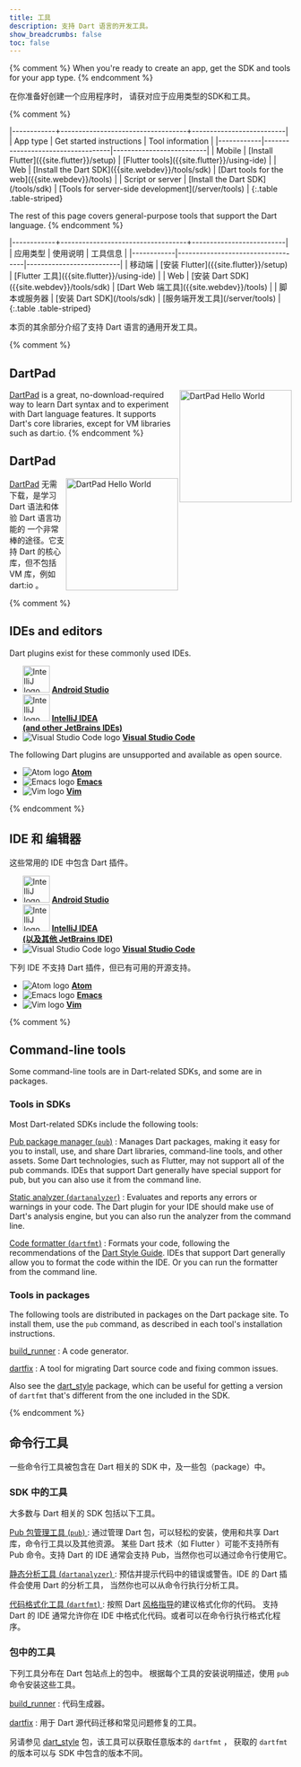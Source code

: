 ```yaml
---
title: 工具
description: 支持 Dart 语言的开发工具。
show_breadcrumbs: false
toc: false
---
```



{% comment %}
When you're ready to create an app,
get the SDK and tools for your app type.
{% endcomment %}


在你准备好创建一个应用程序时，
请获对应于应用类型的SDK和工具。


{% comment %}
<div class="table-wrapper" markdown="1">
|------------+-----------------------------------+--------------------------|
| App type   | Get started instructions          | Tool information         |
|------------|-----------------------------------|--------------------------|
| Mobile | [Install Flutter]({{site.flutter}}/setup) | [Flutter tools]({{site.flutter}}/using-ide) |
| Web    | [Install the Dart SDK]({{site.webdev}}/tools/sdk) | [Dart tools for the web]({{site.webdev}}/tools) |
| Script or server | [Install the Dart SDK](/tools/sdk) | [Tools for server-side development](/server/tools) |
{:.table .table-striped}
</div>

The rest of this page covers general-purpose tools that
support the Dart language.
{% endcomment %}


<div class="table-wrapper" markdown="1">
|------------+-----------------------------------+--------------------------|
|  应用类型   |               使用说明              |          工具信息         |
|------------|-----------------------------------|--------------------------|
| 移动端      | [安装 Flutter]({{site.flutter}}/setup) | [Flutter 工具]({{site.flutter}}/using-ide) |
| Web        | [安装 Dart SDK]({{site.webdev}}/tools/sdk) | [Dart Web 端工具]({{site.webdev}}/tools) |
| 脚本或服务器 | [安装 Dart SDK](/tools/sdk) | [服务端开发工具](/server/tools) |
{:.table .table-striped}
</div>

本页的其余部分介绍了支持 Dart 语言的通用开发工具。


{% comment %}
## DartPad

<img src="{% asset dartpad-hello.png @path %}" alt="DartPad Hello World"
 width="200px" align="right" />
[DartPad](/tools/dartpad) is
a great, no-download-required way to learn Dart syntax
and to experiment with Dart language features.
It supports Dart's core libraries,
except for VM libraries such as dart:io.
{% endcomment %}


## DartPad

<img src="{% asset dartpad-hello.png @path %}" alt="DartPad Hello World"
 width="200px" align="right" />
[DartPad](/tools/dartpad) 无需下载，是学习 Dart 语法和体验 Dart 语言功能的
一个非常棒的途径。它支持 Dart 的核心库，但不包括 VM 库，例如 dart:io 。


{% comment %}
## IDEs and editors

Dart plugins exist for these commonly used IDEs.

<ul class="col2">
<li>
<img src="{% asset tools/android_studio.png @path %}"
     width="48" alt="IntelliJ logo">
<a class="no-automatic-external" href="https://developer.android.com/studio"><b>Android Studio</b></a>
</li>
<li>
<img src="{% asset tools/intellij-idea.svg @path %}"
     width="48" alt="IntelliJ logo">
<a class="no-automatic-external" href="/tools/jetbrains-plugin"><b>IntelliJ IDEA<br>
(and other JetBrains IDEs)</b></a>
</li>
<li>
<img src="{% asset tools/vscode.png @path %}" alt="Visual Studio Code logo">
<a class="no-automatic-external" href="https://marketplace.visualstudio.com/items?itemName=Dart-Code.dart-code"><b>Visual Studio Code</b></a>
</li>
</ul>

The following Dart plugins are unsupported
and available as open source.

<ul class="col2">
<li>
<img src="{% asset tools/atom-logo.png @path %}" alt="Atom logo">
<a class="no-automatic-external" href="https://github.com/dart-atom/dartlang/"><b>Atom</b></a>
</li>
<li>
<img src="{% asset tools/emacs.png @path %}" alt="Emacs logo">
<a class="no-automatic-external" href="https://github.com/nex3/dart-mode"><b>Emacs</b></a>
</li>
<li>
<img src="{% asset tools/vim.png @path %}" alt="Vim logo">
<a class="no-automatic-external" href="https://github.com/dart-lang/dart-vim-plugin"><b>Vim</b></a>
</li>
</ul>
{% endcomment %}


## IDE 和 编辑器

这些常用的 IDE 中包含 Dart 插件。

<ul class="col2">
<li>
<img src="{% asset tools/android_studio.png @path %}"
     width="48" alt="IntelliJ logo">
<a class="no-automatic-external" href="https://developer.android.com/studio"><b>Android Studio</b></a>
</li>
<li>
<img src="{% asset tools/intellij-idea.svg @path %}"
     width="48" alt="IntelliJ logo">
<a class="no-automatic-external" href="/tools/jetbrains-plugin"><b>IntelliJ IDEA<br>
(以及其他 JetBrains IDE)</b></a>
</li>
<li>
<img src="{% asset tools/vscode.png @path %}" alt="Visual Studio Code logo">
<a class="no-automatic-external" href="https://marketplace.visualstudio.com/items?itemName=Dart-Code.dart-code"><b>Visual Studio Code</b></a>
</li>
</ul>

下列 IDE 不支持 Dart 插件，但已有可用的开源支持。

<ul class="col2">
<li>
<img src="{% asset tools/atom-logo.png @path %}" alt="Atom logo">
<a class="no-automatic-external" href="https://github.com/dart-atom/dartlang/"><b>Atom</b></a>
</li>
<li>
<img src="{% asset tools/emacs.png @path %}" alt="Emacs logo">
<a class="no-automatic-external" href="https://github.com/nex3/dart-mode"><b>Emacs</b></a>
</li>
<li>
<img src="{% asset tools/vim.png @path %}" alt="Vim logo">
<a class="no-automatic-external" href="https://github.com/dart-lang/dart-vim-plugin"><b>Vim</b></a>
</li>
</ul>


{% comment %}
## Command-line tools

Some command-line tools are in Dart-related SDKs,
and some are in packages.

### Tools in SDKs

Most Dart-related SDKs include the following tools:

[Pub package manager (`pub`)](/tools/pub) 
: Manages Dart packages,
  making it easy for you to install, use, and share Dart libraries,
  command-line tools, and other assets.
  Some Dart technologies, such as Flutter, may not support
  all of the pub commands.
  IDEs that support Dart generally have special support for pub,
  but you can also use it from the command line.

[Static analyzer (`dartanalyzer`)](/tools/analyzer)
: Evaluates and reports any errors or warnings in your code.
  The Dart plugin for your IDE should make use of Dart's analysis engine,
  but you can also run the analyzer from the command line.

[Code formatter (`dartfmt`)](https://github.com/dart-lang/dart_style#readme)
: Formats your code, following the recommendations of the
  [Dart Style Guide](/guides/language/effective-dart/style).
  IDEs that support Dart generally allow you to format the code within
  the IDE. Or you can run the formatter from the command line.

### Tools in packages

The following tools are distributed in packages on the Dart package site.
To install them, use the `pub` command, as described in each tool's
installation instructions.

[build_runner][]
: A code generator.

[dartfix][]
: A tool for migrating Dart source code and fixing common issues.

Also see the [dart_style][] package, which can be useful
for getting a version of `dartfmt` that's different
from the one included in the SDK.

[build_runner]: /tools/build_runner
[dartfix]: {{site.pub-pkg}}/dartfix
[dart_style]: {{site.pub-pkg}}/dart_style
{% endcomment %}


## 命令行工具

一些命令行工具被包含在 Dart 相关的 SDK 中，及一些包（package）中。

### SDK 中的工具

大多数与 Dart 相关的 SDK 包括以下工具。

[Pub 包管理工具 (`pub`) ](/tools/pub)
: 通过管理 Dart 包，可以轻松的安装，使用和共享 Dart 库，命令行工具以及其他资源。
  某些 Dart 技术（如 Flutter ）可能不支持所有 Pub 命令。支持 Dart 的 IDE 
  通常会支持 Pub，当然你也可以通过命令行使用它。

[静态分析工具 (`dartanalyzer`) ](/tools/analyzer)
: 预估并提示代码中的错误或警告。IDE 的 Dart 插件会使用 Dart 的分析工具，
  当然你也可以从命令行执行分析工具。

[代码格式化工具 (`dartfmt`) ](https://github.com/dart-lang/dart_style#readme)
: 按照 Dart [风格指导](/guides/language/effective-dart/style)的建议格式化你的代码。
  支持 Dart 的 IDE 通常允许你在 IDE 中格式化代码。或者可以在命令行执行格式化程序。

### 包中的工具

下列工具分布在 Dart 包站点上的包中。
根据每个工具的安装说明描述，使用 `pub` 命令安装这些工具。

[build_runner][]
: 代码生成器。

[dartfix][]
: 用于 Dart 源代码迁移和常见问题修复的工具。

另请参见 [dart_style][] 包，该工具可以获取任意版本的 `dartfmt` ，
获取的 `dartfmt` 的版本可以与 SDK 中包含的版本不同。

[build_runner]: /tools/build_runner
[dartfix]: {{site.pub-pkg}}/dartfix
[dart_style]: {{site.pub-pkg}}/dart_style


